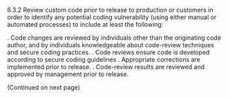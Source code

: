 6.3.2 Review custom code prior to release 
to production or customers in order to 
identify any potential coding vulnerability 
(using either manual or automated 
processes) to include at least the following: 

. Code changes are reviewed by 
individuals other than the originating 
code author, and by individuals 
knowledgeable about code-review 
techniques and secure coding 
practices. 
. Code reviews ensure code is 
developed according to secure coding 
guidelines 
. Appropriate corrections are 
implemented prior to release. 
. Code-review results are reviewed and 
approved by management prior to 
release. 


 

 

 

(Continued on next page) 


